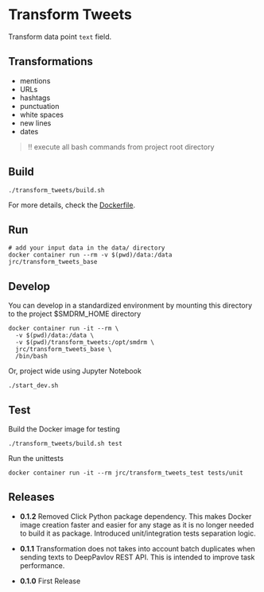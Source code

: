 # Transform Tweets

Transform data point `text` field.

## Transformations

* mentions
* URLs
* hashtags
* punctuation
* white spaces
* new lines
* dates

> :bangbang: execute all bash commands from project root directory

## Build

```shell
./transform_tweets/build.sh
```

For more details, check the [Dockerfile](Dockerfile).

## Run

```shell
# add your input data in the data/ directory
docker container run --rm -v $(pwd)/data:/data jrc/transform_tweets_base
```

## Develop

You can develop in a standardized environment by mounting this directory
to the project $SMDRM_HOME directory

```shell
docker container run -it --rm \
  -v $(pwd)/data:/data \
  -v $(pwd)/transform_tweets:/opt/smdrm \
  jrc/transform_tweets_base \
  /bin/bash
```

Or, project wide using Jupyter Notebook

```shell
./start_dev.sh
```

## Test

Build the Docker image for testing

```shell
./transform_tweets/build.sh test
```

Run the unittests

```shell
docker container run -it --rm jrc/transform_tweets_test tests/unit
```

## Releases

- **0.1.2**
  Removed Click Python package dependency. This makes Docker image creation
  faster and easier for any stage as it is no longer needed to build it as package.
  Introduced unit/integration tests separation logic.

- **0.1.1**
  Transformation does not takes into account batch duplicates when sending texts
  to DeepPavlov REST API. This is intended to improve task performance.

- **0.1.0**
  First Release
